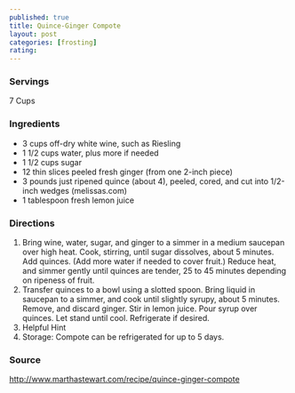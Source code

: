 ```yaml
---
published: true
title: Quince-Ginger Compote
layout: post
categories: [frosting]
rating: 
---
```

### Servings
7 Cups

### Ingredients
- 3 cups off-dry white wine, such as Riesling
- 1 1/2 cups water, plus more if needed
- 1 1/2 cups sugar
- 12 thin slices peeled fresh ginger (from one 2-inch piece)
- 3 pounds just ripened quince (about 4), peeled, cored, and cut into 1/2-inch wedges (melissas.com)
- 1 tablespoon fresh lemon juice



### Directions
1. Bring wine, water, sugar, and ginger to a simmer in a medium saucepan over high heat. Cook, stirring, until sugar dissolves, about 5 minutes. Add quinces. (Add more water if needed to cover fruit.) Reduce heat, and simmer gently until quinces are tender, 25 to 45 minutes depending on ripeness of fruit.
2. Transfer quinces to a bowl using a slotted spoon. Bring liquid in saucepan to a simmer, and cook until slightly syrupy, about 5 minutes. Remove, and discard ginger. Stir in lemon juice. Pour syrup over quinces. Let stand until cool. Refrigerate if desired.
3. Helpful Hint
4. Storage: Compote can be refrigerated for up to 5 days.

### Source
<a href="http://www.marthastewart.com/recipe/quince-ginger-compote" target="new">http://www.marthastewart.com/recipe/quince-ginger-compote</a>
